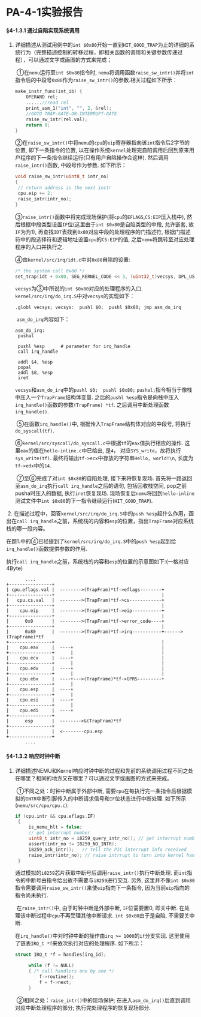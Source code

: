 # PA-4-1实验报告

#### §4-1.3.1 通过自陷实现系统调用

1. 详细描述从测试用例中的`int $0x80`开始一直到`HIT_GOOD_TRAP`为止的详细的系统行为（完整描述控制的转移过程，即相关函数的调用和关键参数传递过程），可以通过文字或画图的方式来完成；

   ​	①在`nemu`运行至`int $0x80`指令时, `nemu`将调用函数`raise_sw_intr()`并将`int`指令后的中段号`0x80`作为`raise_sw_intr()`的参数.相关过程如下所示：

   ```C
   make_instr_func(int_ib) {
       OPERAND rel;
       ......//read rel
       print_asm_1("int", "", 2, &rel);
       //GOTO TRAP-GATE-OR-INTERRUPT-GATE
       raise_sw_intr(rel.val);
       return 0;
   }
   ```

   ​	②在`raise_sw_intr()`中将`nemu`的`cpu`的`eip`寄存器指向该`int`指令后2字节的位置, 即下一条指令的位置, 以在操作系统`kernel`处理完自陷调用后回到原来用户程序的下一条指令继续运行(只有用户自陷操作会这样). 然后调用`raise_intr()`函数, 中段号作为参数. 如下所示：

   ```C
   void raise_sw_intr(uint8_t intr_no)
   {
   	// return address is the next instr
   	cpu.eip += 2;
   	raise_intr(intr_no);
   }
   ```

   ​	③`raise_intr()`函数中将完成现场保护(将`cpu`的`EFLAGS`,`CS:EIP`压入栈中), 然后根据中段类型设置`IF`位(这里由于`int $0x80`是自陷类型的中段, 允许嵌套, 故`IF`为为1), 再查找`IDT`表找到`0x80`对应中段的处理程序的门描述符, 根据门描述符中的段选择符和逻辑地址设置`cpu`的`CS:EIP`的值, 之后`nemu`将跳转至对应处理程序的入口并执行之.

   ​	④由`kernel/src/irq/idt.c`中对`0x80`自陷的设置:

   ```C
   /* the system call 0x80 */
   set_trap(idt + 0x80, SEG_KERNEL_CODE << 3, (uint32_t)vecsys, DPL_USER);
   ```

   ​	`vecsys`为③中所说的`int $0x80`对应的处理程序的入口. `kernel/src/irq/do_irq.S`中对`vecsys`的实现如下：

   ```
   .globl vecsys; vecsys:  pushl $0;  pushl $0x80; jmp asm_do_irq
   ```

   ​	`asm_do_irq`内容如下：

   ```
   asm_do_irq:
   	pushal
   
   	pushl %esp		# parameter for irq_handle
   	call irq_handle
   	
   	addl $4, %esp
   	popal
   	addl $8, %esp
   	iret
   ```

   ​	`vecsys`和`asm_do_irq`中的`pushl $0;  pushl $0x80;` `pushal;`指令相当于像栈中压入一个`TrapFrame`结构体变量. 之后的`pushl %esp`指令是向栈中压入`irq_handle()`函数的参数`(TrapFrame) *tf`. 之后调用中断处理函数`irq_handle()`.

   ​	⑤在函数`irq_handle()`中, 根据传入`TrapFrame`结构体对应的中段号, 将执行`do_syscall(tf)`.

   ​	⑥`kernel/src/syscall/do_syscall.c`中根据`tf`的`eax`值执行相应的操作. 这里`eax`的值在`hello-inline.c`中已给出,  是`4`， 对应`SYS_write`，故将执行`sys_write(tf)`. 最终将输出`tf->ecx`中存放的字符串`Hello, world!\n`, 长度为`tf->edx`中的`14`.

   ​	⑦至⑥完成了对`int $0x80`的自陷处理, 接下来将恢复现场. 首先将一路返回至`asm_do_irq`执行`call irq_handle`之后的语句, 包括回收栈空间, pop之前pusha时压入的数据, 执行`iret`恢复现场. 现场恢复后`nemu`将回到`hello-inline`测试文件中`int $0x80`的下一指令继续运行(`HIT_GOOD_TRAP`).

​	2. 在描述过程中，回答`kernel/src/irq/do_irq.S`中的`push %esp`起什么作用，画出在`call irq_handle`之前，系统栈的内容和`esp`的位置，指出`TrapFrame`对应系统栈的哪一段内容。

​	在题1.中的④已经提到了`kernel/src/irq/do_irq.S`中的`push %esp`起到给`irq_handle()`函数提供参数的作用.

​	执行`call irq_handle`之前，系统栈的内容和`esp`的位置的示意图如下:(一格对应4Byte)

```
       ....
+----------------+
| cpu.eflags.val |  -------->(TrapFram)*tf->eflags--------+
+----------------+                                        |
|   cpu.cs.val   |  -------->(TrapFram)*tf->cs------------+
+----------------+                                        |
|    cpu.eip     |  -------->(TrapFram)*tf->eip-----------+
+----------------+                                        |
|      0x0       |  -------->(TrapFram)*tf->error_code----+
+----------------+                                        |
|      0x80      |  -------->(TrapFram)*tf->irq-----------+------>(TrapFrame)*tf
+----------------+                                        |
|    cpu.eax     |  ----+                                 |
+----------------+      |                                 |
|    cpu.ecx     |  ----+                                 |
+----------------+      |                                 |
|    cpu.edx     |  ----+                                 |
+----------------+      |                                 |
|    cpu.ebx     |  ----+--->(TrapFrame)*tf->GPRS---------+
+----------------+      |
|    cpu.esp     |  ----+
+----------------+      |
|    cpu.esi     |  ----+
+----------------+      |
|    cpu.edi     |  ----+
+----------------+
|      esp       |  -------->&(TrapFram)*tf
+----------------+
|                |  <--------cpu.esp
+----------------+
       ....
```



#### §4-1.3.2 响应时钟中断

1. 详细描述NEMU和Kernel响应时钟中断的过程和先前的系统调用过程不同之处在哪里？相同的地方又在哪里？可以通过文字或画图的方式来完成。

   ​	①不同之处：时钟中断属于外部中断, 需要`cpu`在每执行完一条指令后根据模拟的`INTR`中断引脚传入的中断请求信号和`IF`位状态进行中断处理. 如下所示(`nemu/src/cpu/cpu.c`):

   ```C
   if (cpu.intr && cpu.eflags.IF)
   	{
   		is_nemu_hlt = false;
   		// get interrupt number
   		uint8_t intr_no = i8259_query_intr_no(); // get interrupt number
   		assert(intr_no != I8259_NO_INTR);
   		i8259_ack_intr();	// tell the PIC interrupt info received
   		raise_intr(intr_no); // raise intrrupt to turn into kernel handler
   	}
   ```

   ​	通过模拟的`i8259`芯片获取中断号后调用`raise_intr()`执行中断处理. 而`int`指令的中断号由指令给出故不需要与`i8259`进行交互. 另外, 这里并不像`int $0x80`指令需要调用`raise_sw_intr()`来使`eip`指向下一条指令, 因为当前`eip`指向的指令尚未执行.

   ​	在`raise_intr()`中, 由于时钟中断是外部中断, `IF`位需要置0, 即关中断. 在处理该中断过程中`cpu`不再受理其他中断请求.  `int $0x80`由于是自陷, 不需要关中断.

   ​	在`irq_handle()`中对时钟中断的操作由`irq >= 1000`的`if`分支实现. 这里使用了链表`IRQ_t *f`来依次执行对应的处理程序. 如下所示：

   ```C
   struct IRQ_t *f = handles[irq_id];
   
   		while (f != NULL)
   		{ /* call handlers one by one */
   			f->routine();
   			f = f->next;
   		}
   ```

   ​	②相同之处：`raise_intr()`中的现场保护; 在进入`asm_do_irq()`后直到调用对应中断处理程序的部分; 执行完处理程序的恢复现场部分.
